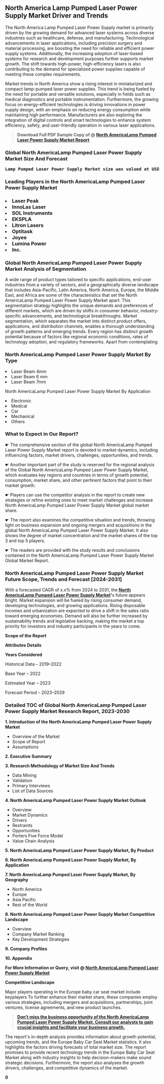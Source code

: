<p> <h2>North America Lamp Pumped Laser Power Supply Market Driver and Trends</h2><p>The North America Lamp Pumped Laser Power Supply market is primarily driven by the growing demand for advanced laser systems across diverse industries such as healthcare, defense, and manufacturing. Technological advancements in laser applications, including precision surgery and material processing, are boosting the need for reliable and efficient power supply systems. Additionally, the increasing adoption of laser-based systems for research and development purposes further supports market growth. The shift towards high-power, high-efficiency lasers is also contributing to the demand for specialized power supplies capable of meeting these complex requirements.</p><p>Market trends in North America show a rising interest in miniaturized and compact lamp-pumped laser power supplies. This trend is being fueled by the need for portable and versatile solutions, especially in fields such as medical diagnostics and portable instrumentation. Furthermore, the growing focus on energy-efficient technologies is driving innovations in power supply design, with an emphasis on reducing energy consumption while maintaining high performance. Manufacturers are also exploring the integration of digital controls and smart technologies to enhance system efficiency, safety, and user-friendly operation in various laser applications.</p></p><blockquote id="" class=""><strong>Download Full PDF Sample Copy of @&nbsp;<a href="https://www.verifiedmarketreports.com/download-sample/?rid=461368&utm_source=GitHub-Jan&utm_medium=291" target="_blank">North AmericaLamp Pumped Laser Power Supply Market Report</a>&nbsp;&nbsp;</strong></blockquote><h3 id="" class=""><strong>Global&nbsp;North AmericaLamp Pumped Laser Power Supply Market Size And Forecast</strong></h3><pre class="reader-text-block__code-block"><strong>Lamp Pumped Laser Power Supply Market size was valued at USD 1.5 Billion in 2022 and is projected to reach USD 3.2 Billion by 2030, growing at a CAGR of 10.3% from 2024 to 2030.</strong></pre><h3 id="" class="">Leading Players in the&nbsp;North AmericaLamp Pumped Laser Power Supply Market</h3><h3 class=""></Li><Li>Laser Peak</Li><Li> InnoLas Laser</Li><Li> SOL Instruments</Li><Li> EKSPLA</Li><Li> Litron Lasers</Li><Li> Optitask</Li><Li> Joyee</Li><Li> Lumina Power</Li><Li> Inc.</h3><h3 id="" class="">Global&nbsp;North AmericaLamp Pumped Laser Power Supply Market Analysis of Segmentation</h3><p id="" class="">A wide range of product types tailored to specific applications, end-user industries from a variety of sectors, and a geographically diverse landscape that includes Asia-Pacific, Latin America, North America, Europe, the Middle East, and Africa are some of the characteristics that set the North AmericaLamp Pumped Laser Power Supply Market apart. This segmentation strategy highlights the unique demands and preferences of different markets, which are driven by shifts in consumer behavior, industry-specific advancements, and technological breakthroughs. Market segmentation, which separates the market into distinct product offers, applications, and distribution channels, enables a thorough understanding of growth patterns and emerging trends. Every region has distinct growth potential because of factors like regional economic conditions, rates of technology adoption, and regulatory frameworks. Apart from contemplating</p><h3 id="" class="">North AmericaLamp Pumped Laser Power Supply Market&nbsp;By Type</h3><p></Li><Li>Laser Beam 4mm</Li><Li> Laser Beam 6 mm</Li><Li> Laser Beam 7mm</p><div class="" data-test-id=""><p>North AmericaLamp Pumped Laser Power Supply Market&nbsp;By Application</p></div><p class=""></Li><Li>Electronic</Li><Li> Medical</Li><Li> Car</Li><Li> Mechanical</Li><Li> Others</p><div class="" data-test-id=""><h3><span class="">What to Expect in Our Report?</span></h3></div><div class="" data-test-id=""><p><span class="">☛ The comprehensive section of the global North AmericaLamp Pumped Laser Power Supply Market report is devoted to market dynamics, including influencing factors, market drivers, challenges, opportunities, and trends.</span></p></div><div class="" data-test-id=""><p><span class="">☛ Another important part of the study is reserved for the regional analysis of the Global North AmericaLamp Pumped Laser Power Supply Market, which evaluates key regions and countries in terms of growth potential, consumption, market share, and other pertinent factors that point to their market growth.</span></p></div><div class="" data-test-id=""><p><span class="">☛ Players can use the competitor analysis in the report to create new strategies or refine existing ones to meet market challenges and increase North AmericaLamp Pumped Laser Power Supply Market global market share.</span></p></div><div class="" data-test-id=""><p><span class="">☛ The report also examines the competitive situation and trends, throwing light on business expansion and ongoing mergers and acquisitions in the global North AmericaLamp Pumped Laser Power Supply Market. It also shows the degree of market concentration and the market shares of the top 3 and top 5 players.</span></p></div><div class="" data-test-id=""><p><span class="">☛ The readers are provided with the study results and conclusions contained in the North AmericaLamp Pumped Laser Power Supply Market Global Market Report.</span></p></div><div class="" data-test-id=""><h3><span class="">North AmericaLamp Pumped Laser Power Supply Market Future Scope, Trends and Forecast [2024-2031]</span></h3></div><div class="" data-test-id=""><p><span class="">With a forecasted CAGR of x.x% from 2024 to 2031, the <strong><a href="https://www.verifiedmarketreports.com/download-sample/?rid=461368&utm_source=GitHub-Jan&utm_medium=291" target="_blank">North AmericaLamp Pumped Laser Power Supply Market</a>'</strong>s future appears bright. Market expansion will be fueled by rising consumer demand, developing technologies, and growing applications. Rising disposable incomes and urbanization are expected to drive a shift in the sales ratio toward emerging economies. Demand will also be further increased by sustainability trends and legislative backing, making the market a top priority for investors and industry participants in the years to come.</span></p><p id="ember66" class="ember-view reader-text-block__paragraph"><strong>Scope of the Report</strong></p><p id="ember67" class="ember-view reader-text-block__paragraph"><strong>Attributes Details</strong></p><p id="ember68" class="ember-view reader-text-block__paragraph"><strong>Years Considered</strong></p><p id="ember69" class="ember-view reader-text-block__paragraph">Historical Data &ndash; 2019&ndash;2022</p><p id="ember70" class="ember-view reader-text-block__paragraph">Base Year &ndash; 2022</p><p id="ember71" class="ember-view reader-text-block__paragraph">Estimated Year &ndash; 2023</p><p id="ember72" class="ember-view reader-text-block__paragraph">Forecast Period &ndash; 2023&ndash;2029</p></div><h3 id="" class="">Detailed TOC of Global North AmericaLamp Pumped Laser Power Supply Market Research Report, 2023-2030</h3><p id="" class=""><strong>1. Introduction of the North AmericaLamp Pumped Laser Power Supply Market</strong></p><ul><li>Overview of the Market</li><li>Scope of Report</li><li>Assumptions</li></ul><p id="" class=""><strong>2. Executive Summary</strong></p><p id="" class=""><strong>3. Research Methodology of Market Size And Trends</strong></p><ul><li>Data Mining</li><li>Validation</li><li>Primary Interviews</li><li>List of Data Sources</li></ul><p id="" class=""><strong>4. North AmericaLamp Pumped Laser Power Supply Market Outlook</strong></p><ul><li>Overview</li><li>Market Dynamics</li><li>Drivers</li><li>Restraints</li><li>Opportunities</li><li>Porters Five Force Model</li><li>Value Chain Analysis</li></ul><p id="" class=""><strong>5. North AmericaLamp Pumped Laser Power Supply Market, By Product</strong></p><p id="" class=""><strong>6. North AmericaLamp Pumped Laser Power Supply Market, By Application</strong></p><p id="" class=""><strong>7. North AmericaLamp Pumped Laser Power Supply Market, By Geography</strong></p><ul><li>North America</li><li>Europe</li><li>Asia Pacific</li><li>Rest of the World</li></ul><p id="" class=""><strong>8. North AmericaLamp Pumped Laser Power Supply Market Competitive Landscape</strong></p><ul><li>Overview</li><li>Company Market Ranking</li><li>Key Development Strategies</li></ul><p id="" class=""><strong>9. Company Profiles</strong></p><p id="" class=""><strong>10. Appendix</strong></p><p><strong>For More Information or Query, visit&nbsp;@ <a href="https://www.verifiedmarketreports.com/product/lamp-pumped-laser-power-supply-market/" target="_blank">North AmericaLamp Pumped Laser Power Supply Market</a></strong></p><p id="ember61" class="ember-view reader-text-block__paragraph"><strong>Competitive Landscape</strong></p><p id="ember62" class="ember-view reader-text-block__paragraph">Major players operating in the Europe baby car seat market include keyplayers To further enhance their market share, these companies employ various strategies, including mergers and acquisitions, partnerships, joint ventures, license agreements, and new product launches.</p><blockquote id="ember63" class="ember-view reader-text-block__blockquote"><strong><a href="https://www.verifiedmarketreports.com/download-sample/?rid=461368&utm_source=GitHub-Jan&utm_medium=291" target="_blank">Don&rsquo;t miss the business opportunity of the North AmericaLamp Pumped Laser Power Supply Market. Consult our analysts to gain crucial insights and facilitate your business growth.</a></strong></blockquote><p id="ember64" class="ember-view reader-text-block__paragraph">The report's in-depth analysis provides information about growth potential, upcoming trends, and the Europe Baby Car Seat Market statistics. It also highlights the factors driving forecasts of total market size. The report promises to provide recent technology trends in the Europe Baby Car Seat Market along with industry insights to help decision-makers make sound strategic decisions. Furthermore, the report also analyses the growth drivers, challenges, and competitive dynamics of the market.</p><p class="ember-view reader-text-block__paragraph"><strong>0</strong></p>
